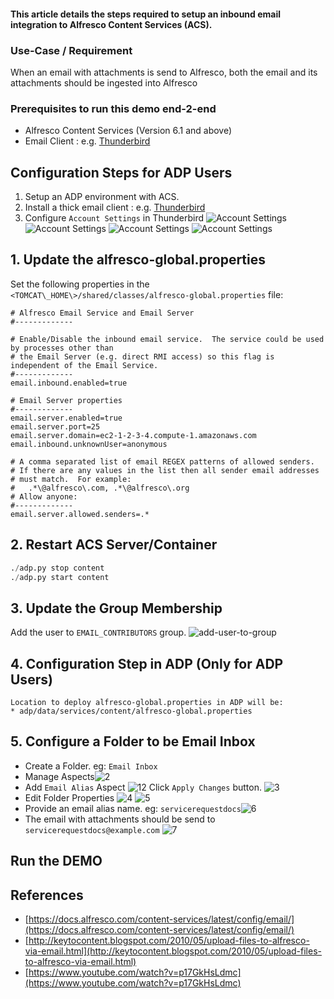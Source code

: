 #### This article details the steps required to setup an inbound email integration to Alfresco Content Services (ACS).

### Use-Case / Requirement
When an email with attachments is send to Alfresco, both the email and its attachments should be ingested into Alfresco

### Prerequisites to run this demo end-2-end

* Alfresco Content Services (Version 6.1 and above)
* Email Client : e.g. [Thunderbird](https://www.thunderbird.net/en-GB/)

## Configuration Steps for ADP Users
1. Setup an ADP environment with ACS.
2. Install a thick email client : e.g. [Thunderbird](https://www.thunderbird.net/en-GB/)
3. Configure `Account Settings` in Thunderbird
  ![Account Settings](assets/8.png)
  ![Account Settings](assets/9.png)
  ![Account Settings](assets/10.png)
  ![Account Settings](assets/11.png)

## 1. Update the alfresco-global.properties
Set the following properties in the `<TOMCAT\_HOME\>/shared/classes/alfresco-global.properties` file:

```properties
# Alfresco Email Service and Email Server
#-------------

# Enable/Disable the inbound email service.  The service could be used by processes other than
# the Email Server (e.g. direct RMI access) so this flag is independent of the Email Service.
#-------------
email.inbound.enabled=true

# Email Server properties 
#-------------
email.server.enabled=true
email.server.port=25
email.server.domain=ec2-1-2-3-4.compute-1.amazonaws.com
email.inbound.unknownUser=anonymous

# A comma separated list of email REGEX patterns of allowed senders.
# If there are any values in the list then all sender email addresses
# must match.  For example:
#   .*\@alfresco\.com, .*\@alfresco\.org
# Allow anyone:
#-------------
email.server.allowed.senders=.*
```

## 2. Restart ACS Server/Container
``` python
./adp.py stop content
./adp.py start content
```
## 3. Update the Group Membership
Add the user to `EMAIL_CONTRIBUTORS` group. 
![add-user-to-group](assets/1.jpg)

## 4. Configuration Step in ADP (Only for ADP Users)
```
Location to deploy alfresco-global.properties in ADP will be: 
* adp/data/services/content/alfresco-global.properties
```
## 5. Configure a Folder to be Email Inbox
  * Create a Folder. eg: `Email Inbox`
  * Manage Aspects![2](assets/2.png)
  * Add `Email Alias` Aspect 
  ![12](assets/12.png)
  Click `Apply Changes` button.
  ![3](assets/3.png)
  * Edit Folder Properties ![4](assets/4.png)
  ![5](assets/5.png)
  * Provide an email alias name. eg: `servicerequestdocs`![6](assets/6.png)
* The email with attachments should be send to `servicerequestdocs@example.com` ![7](assets/7.png)


## Run the DEMO

## References
* [https://docs.alfresco.com/content-services/latest/config/email/](https://docs.alfresco.com/content-services/latest/config/email/)
* [http://keytocontent.blogspot.com/2010/05/upload-files-to-alfresco-via-email.html](http://keytocontent.blogspot.com/2010/05/upload-files-to-alfresco-via-email.html)
* [https://www.youtube.com/watch?v=p17GkHsLdmc](https://www.youtube.com/watch?v=p17GkHsLdmc)
